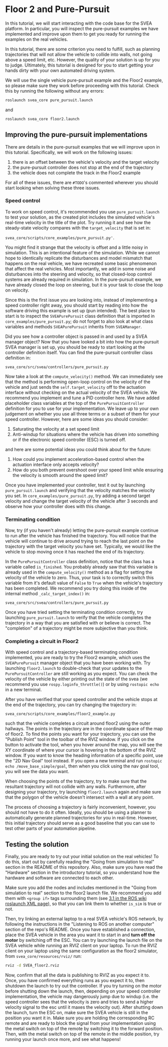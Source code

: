 # Floor 2 and Pure-Pursuit

In this tutorial, we will start interacting with the code base for the SVEA
platform. In particular, you will inspect the pure-pursuit examples we have
implemented and improve upon them to get you ready for running the examples on
the real vehicles.

In this tutorial, there are some criterion you need to fulfill, such as planning
trajectories that will not allow the vehicle to collide into walls, not going
above a speed limit, etc. However, the quality of your solution is up for you to
judge. Ultimately, this tutorial is designed for you to start getting your hands
dirty with your own automated driving system.

We will use the single vehicle pure-pursuit example and the Floor2 example, so
please make sure they work before proceeding with this tutorial. Check this by
running the following without any errors:

```bash
roslaunch svea_core pure_pursuit.launch
```

and

```bash
roslaunch svea_core floor2.launch
```

## Improving the pure-pursuit implementations

There are details in the pure-pursuit examples that we will improve upon in this
tutorial. Specifically, we will work on the following issues:

1. there is an offset between the vehicle's velocity and the target velocity
2. the pure-pursuit controller does not stop at the end of the trajectory
3. the vehicle does not complete the track in the Floor2 example

For all of these issues, there are `#TODO`'s commented wherever you should start
looking when solving these three issues.

### Speed control

To work on speed control, it's recommended you use `pure_pursuit.launch` to test
your solution, as the created plot includes the simulated vehicle's real-time
velocity in the title of the plot. Try running it and see how the steady-state
velocity compares with the `target_velocity` that is set in:

`svea_core/scripts/core_examples/pure_pursuit.py'`.

You might find it strange that the velocity is offset and a little noisy
in simulation. This is an intentional feature of the simulation. While we cannot
hope to identically replicate the disturbances and model mismatch that happens
on the real vehicle, we have recreated some basic phenomenon that affect the
real vehicles. Most importantly, we add in some noise and disturbances into the
steering and velocity, so that closed-loop control systems are already required
in simulation. In the pure-pursuit example, we have already closed the loop on
steering, but it is your task to close the loop on velocity.

Since this is the first issue you are looking into, instead of implementing a
speed controller right away, you should start by reading into how the software
driving this example is set up (pun intended). The best place to start is to
inspect the `SVEAPurePursuit` class definition that is imported in
`core_examples/pure_pursuit.py`; do not forget to also look at what class
variables and methods `SVEAPurePursuit` inherits from `SVEAManager`.

Did you see how a controller object is passed in and used by a SVEA manager
object? Now that you have looked a bit into how the pure-pursuit SVEA manager is
set up, you should be ready to start looking at the controller definition
itself. You can find the pure-pursuit controller class definition in:

`svea_core/src/svea/controllers/pure_pursuit.py`

Now take a look at the `compute_velocity()` method. We can immediately see that
the method is performing open-loop control on the velocity of the vehicle and
just sends the `self.target_velocity` off to the actuation interface without
checking on the actual velocity of the SVEA vehicle. We recommend you implement
and tune a PID controller here. We have added placeholder class variables at the
top of the `PurePursuitController` definition for you to use for your
implementation. We leave up to your own judgement on whether you use all three
terms or a subset of them for your speed controller. However, here are some
ideas you should consider:
1. Saturating the velocity at a set speed limit
2. Anti-windup for situations where the vehicle has driven into something or if
   the electronic speed controller (ESC) is turned off.

and here are some potential ideas you could think about for the future:
1. How could you implement acceleration-based control when the actuation
   interface only accepts velocity?
2. How do you both prevent overshoot over your speed limit while ensuring the
   velocity is smooth around the speed limit?

Once you have implemented your controller, test it out by launching
`pure_pursuit.launch` and verifying that the velocity matches the velocity you
set. In `core_examples/pure_pursuit.py`, try adding a second target velocity and
change the target velocity of the vehicle after 3 seconds and observe how your
controller does with this change.

### Terminating condition

Now, try (if you haven't already) letting the pure-pursuit example continue to
run after the vehicle has finished the trajectory. You will notice that the
vehicle will continue to drive around trying to reach the last point on the
trajectory with the target velocity you have set. Typically, we would like the
vehicle to stop moving once it has reached the end of its trajectory.

In the `PurePursuitController` class definition, notice that the class has a
variable called `is_finished`. You probably already saw that this variable is
already used in the `compute_velocity()` method as a flag for setting the
velocity of the vehicle to zero. Thus, your task is to correctly switch this
variable from it's default value of `False` to `True` when the vehicle's
trajectory has been completed. We recommend you try doing this inside of the
internal method `_calc_target_index()` in:

`svea_core/src/svea/controllers/pure_pursuit.py`

Once you have tried setting the terminating condition correctly, try launching
`pure_pursuit.launch` to verify that the vehicle completes the trajectory in a
way that you are satisfied with or believe is correct. The "completion" of a
trajectory might be more subjective than you think.

### Completing a circuit in Floor2

With speed control and a trajectory-based terminating condition implemented, you
are ready to try the Floor2 example, which uses the `SVEAPurePursuit` manager
object that you have been working with. Try launching `floor2.launch` to
double-check that your updates to the `PurePursuitController` are still working
as you expect. You can check the velocity of the vehicle by either printing out
the state of the svea (we recommend you use `rospy.loginfo_throttle()`) or by
using `rostopic echo` in a new terminal.

After you have verified that your speed controller and the vehicle stops at the
end of the trajectory, you can try changing the trajectory in:

`svea_core/scripts/core_examples/floor2_example.py`

such that the vehicle completes a circuit around floor2 using the outer
hallways. The points in the trajectory are in the coordinate space of the map of
floor2. To find the points you want for your trajectory, you can use the
"Publish Point" tool in the toolbar of the RVIZ window. If you click on the
button to activate the tool, when you hover around the map, you will see the XY
coordinate of where your cursor is hovering in the bottom of the RVIZ window. If
you want to know the heading information of a specific point, use the "2D Nav
Goal" tool instead. If you open a new terminal and run `rostopic echo
/move_base_simple/goal`, then when you click using the nav goal tool, you will
see the data you want.

When choosing the points of the trajectory, try to make sure that the resultant
trajectory will not collide with any walls. Furthermore, after designing your
trajectory, try launching `floor2.launch` again and make sure that the polygon
of the vehicle doesn't intersect with a wall at any point.

The process of choosing a trajectory is fairly inconvenient, however, you should
not have to do it often. Ideally, you should be using a planner to automatically
generate planned trajectories for you in real-time. However, this
initial trajectory should serve as a good baseline that you can use to test
other parts of your automation pipeline.

## Testing the solution

Finally, you are ready to try out your initial solution on the real vehicles! To
do this, start out by carefully reading the "Going from simulation to real"
section in the README of this repository. Also, make sure you have read the
"Hardware" section in the introductory tutorial, so you understand how the
hardware and software are connected to each other.

Make sure you add the nodes and includes mentioned in the "Going from simulation
to real" section to the floor2 launch file. We recommend you add them with
`<group if>` tags surrounding them (see [3.1 in the ROS wiki roslaunch XML
page](http://wiki.ros.org/roslaunch/XML)), so that you can link them to whether
`is_sim` is true or not.

Then, try linking an external laptop to a real SVEA vehicle's ROS network, by
following the instructions in the "Listening to ROS on another computer" section
of the repo's README. Once you have established a connection, place the SVEA
vehicle in the area you want it to start in and **turn off the motor** by
switching off the ESC. You can try launching the launch file on the SVEA vehicle
while running an RVIZ client on your laptop. To run the RVIZ client on your
laptop using the same configuration as the floor2 simulator, from
`svea_core/resources/rviz/` run:

```bash
rviz -d SVEA_floor2.rviz
```

Now, confirm that all the data is publishing to RVIZ as you expect it to. Once,
you have confirmed everything runs as you expect it to, then shutdown the
launch to try out the controller. If you try turning on the motor before
shutting down the launch, then, depending on your speed controller
implementation, the vehicle may dangerously jump due to windup (i.e. the speed
controller sees that the velocity is zero and tries to send a higher velocity
signal to the esc until it maxes the velocity out). After shutting down the
launch, turn the ESC on, make sure the SVEA vehicle is still in the position you
want it in. Make sure you are holding the corresponding RC remote and are ready
to block the signal from your implementation using the metal switch on top of
the remote by switching it to the forward position. Then, with the metal switch
on top of the remote in the middle position, try running your launch once more,
and see what happens!
